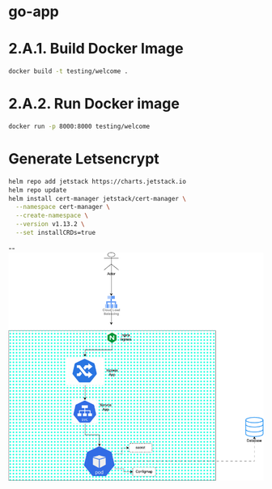 # go-app

# 2.A.1. Build Docker Image
```bash
docker build -t testing/welcome .
```

# 2.A.2. Run Docker image 
```bash
docker run -p 8000:8000 testing/welcome
```
# Generate Letsencrypt
```bash
helm repo add jetstack https://charts.jetstack.io
helm repo update
helm install cert-manager jetstack/cert-manager \
  --namespace cert-manager \
  --create-namespace \
  --version v1.13.2 \
  --set installCRDs=true
```

--
![Diagram](https://github.com/hajism/go-app/blob/main/Architecture.png)
